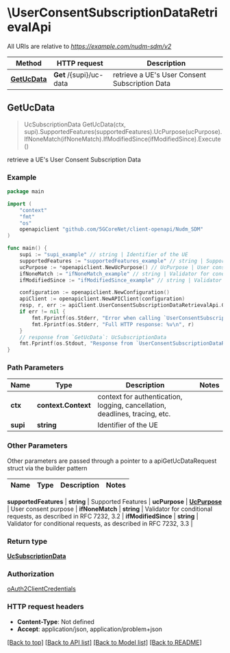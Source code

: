 # \UserConsentSubscriptionDataRetrievalApi

All URIs are relative to *https://example.com/nudm-sdm/v2*

Method | HTTP request | Description
------------- | ------------- | -------------
[**GetUcData**](UserConsentSubscriptionDataRetrievalApi.md#GetUcData) | **Get** /{supi}/uc-data | retrieve a UE&#39;s User Consent Subscription Data



## GetUcData

> UcSubscriptionData GetUcData(ctx, supi).SupportedFeatures(supportedFeatures).UcPurpose(ucPurpose).IfNoneMatch(ifNoneMatch).IfModifiedSince(ifModifiedSince).Execute()

retrieve a UE's User Consent Subscription Data

### Example

```go
package main

import (
    "context"
    "fmt"
    "os"
    openapiclient "github.com/5GCoreNet/client-openapi/Nudm_SDM"
)

func main() {
    supi := "supi_example" // string | Identifier of the UE
    supportedFeatures := "supportedFeatures_example" // string | Supported Features (optional)
    ucPurpose := *openapiclient.NewUcPurpose() // UcPurpose | User consent purpose (optional)
    ifNoneMatch := "ifNoneMatch_example" // string | Validator for conditional requests, as described in RFC 7232, 3.2 (optional)
    ifModifiedSince := "ifModifiedSince_example" // string | Validator for conditional requests, as described in RFC 7232, 3.3 (optional)

    configuration := openapiclient.NewConfiguration()
    apiClient := openapiclient.NewAPIClient(configuration)
    resp, r, err := apiClient.UserConsentSubscriptionDataRetrievalApi.GetUcData(context.Background(), supi).SupportedFeatures(supportedFeatures).UcPurpose(ucPurpose).IfNoneMatch(ifNoneMatch).IfModifiedSince(ifModifiedSince).Execute()
    if err != nil {
        fmt.Fprintf(os.Stderr, "Error when calling `UserConsentSubscriptionDataRetrievalApi.GetUcData``: %v\n", err)
        fmt.Fprintf(os.Stderr, "Full HTTP response: %v\n", r)
    }
    // response from `GetUcData`: UcSubscriptionData
    fmt.Fprintf(os.Stdout, "Response from `UserConsentSubscriptionDataRetrievalApi.GetUcData`: %v\n", resp)
}
```

### Path Parameters


Name | Type | Description  | Notes
------------- | ------------- | ------------- | -------------
**ctx** | **context.Context** | context for authentication, logging, cancellation, deadlines, tracing, etc.
**supi** | **string** | Identifier of the UE | 

### Other Parameters

Other parameters are passed through a pointer to a apiGetUcDataRequest struct via the builder pattern


Name | Type | Description  | Notes
------------- | ------------- | ------------- | -------------

 **supportedFeatures** | **string** | Supported Features | 
 **ucPurpose** | [**UcPurpose**](UcPurpose.md) | User consent purpose | 
 **ifNoneMatch** | **string** | Validator for conditional requests, as described in RFC 7232, 3.2 | 
 **ifModifiedSince** | **string** | Validator for conditional requests, as described in RFC 7232, 3.3 | 

### Return type

[**UcSubscriptionData**](UcSubscriptionData.md)

### Authorization

[oAuth2ClientCredentials](../README.md#oAuth2ClientCredentials)

### HTTP request headers

- **Content-Type**: Not defined
- **Accept**: application/json, application/problem+json

[[Back to top]](#) [[Back to API list]](../README.md#documentation-for-api-endpoints)
[[Back to Model list]](../README.md#documentation-for-models)
[[Back to README]](../README.md)

